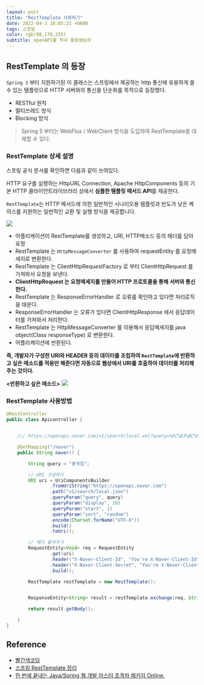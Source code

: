 ```yaml
---
layout: post 
title: "RestTemplate 사용하기"
date: 2022-04-3 10:05:21 +0800 
tags: 스프링
color: rgb(98,170,255)
subtitle: openAPI를 적극 활용해보자
---
```

 
## RestTemplate 의 등장

`Spring 3` 부터 지원하기된 이 클래스는 스프링에서 제공하는 http 통신에 유용하게 쓸 수 있는 템플릿으로
HTTP 서버와의 통신을 단순화를 목적으로 등장했다.

- RESTful 원칙
- 멀티쓰레드 방식
- Blocking 방식

> Spring 5 부터는 WebFlux / WebClient 방식을 도입하여 RestTemplate을 대체할 수 있다. 


### RestTemplate 상세 설명

스프링 공식 문서를 확인하면 다음과 같이 쓰여있다.

HTTP 요구를 실행하는 HttpURL Connection, Apache HttpComponents 등의 기본 HTTP 클라이언트라이브러리 상에서 **심플한 템플릿 메서드 API**를 제공한다.

`RestTemplate`는 HTTP 메서드에 의한 일반적인 시나리오용 템플릿과 빈도가 낮은 케이스를 지원하는 일반적인 교환 및 실행 방식을 제공합니다.

![](https://img1.daumcdn.net/thumb/R1280x0/?scode=mtistory2&fname=http%3A%2F%2Fcfile26.uf.tistory.com%2Fimage%2F99300D335A9400A52C16C1)

- 어플리케이션이 RestTemplate를 생성하고, URI, HTTP메소드 등의 헤더를 담아 요청
- RestTemplate 는 `HttpMessageConverter` 를 사용하여 requestEntity 를 요청메세지로 변환한다.
- RestTemplate 는 ClientHttpRequestFactory 로 부터 ClientHttpRequest 를 가져와서 요청을 보낸다.
- **ClientHttpRequest 는 요청메세지를 만들어 HTTP 프로토콜을 통해 서버와 통신한다.**
- RestTemplate 는 ResponseErrorHandler 로 오류를 확인하고 있다면 처리로직을 태운다.
- ResponseErrorHandler 는 오류가 있다면 ClientHttpResponse 에서 응답데이터를 가져와서 처리한다.
- RestTemplate 는 HttpMessageConverter 를 이용해서 응답메세지를 java object(Class responseType) 로 변환한다.
- 어플리케이션에 반환된다.


**즉, 개발자가 구성한 **URI**와 **HEADER** 등의 데이터를 조립하여 `RestTemplate`에 반환하고 싶은 메소드를 적용만 해준다면
자동으로 웹상에서 URI를 호출하여 데이터를 처리해주는 것이다.**


**<반환하고 싶은 메소드>**
![](https://media.vlpt.us/images/soosungp33/post/d02efacc-56e6-4abc-a390-12ecbb565c6b/image.png)

### RestTemplate 사용방법

```java
@RestController
public class Apicontroller {


    /// https://openapi.naver.com/v1/search/local.xml?query=%EC%A3%BC%EC%8B%9D&display=10&start=1&sort=random

    @GetMapping("/naver")
    public String naver() {

        String query = "중국집";

        // URI 구성하기
        URI uri = UriComponentsBuilder
                .fromUriString("https://openapi.naver.com")
                .path("v1/search/local.json")
                .queryParam("query", query)
                .queryParam("display", 10)
                .queryParam("start", 1)
                .queryParam("sort", "random")
                .encode(Charset.forName("UTF-8"))
                .build()
                .toUri();

        // 헤더 붙여주기
        RequestEntity<Void> req = RequestEntity
                .get(uri)
                .header("X-Naver-Client-Id", "You're X-Naver-Client-Id")
                .header("X-Naver-Client-Secret", "You're X-Naver-Client-Secret")
                .build();

        RestTemplate restTemplate = new RestTemplate();


        ResponseEntity<String> result = restTemplate.exchange(req, String.class);

        return result.getBody();

    }
}
```

## Reference
- [빨간색코딩](https://sjh836.tistory.com/141)
- [스프링 RestTemplate 정리](https://velog.io/@soosungp33/%EC%8A%A4%ED%94%84%EB%A7%81-RestTemplate-%EC%A0%95%EB%A6%AC%EC%9A%94%EC%B2%AD-%ED%95%A8)
- [한 번에 끝내는 Java/Spring 웹 개발 마스터 초격차 패키지 Online.]()
